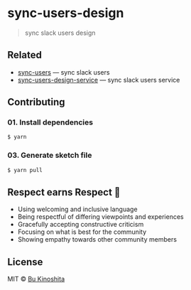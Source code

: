 # sync-users-design

> sync slack users design

## Related

- [sync-users](https://github.com/bukinoshita/sync-users) — sync slack users
- [sync-users-design-service](https://github.com/bukinoshita/sync-users-service) — sync slack users service

## Contributing

### 01. Install dependencies

```sh
$ yarn
```

### 03. Generate sketch file

```sh
$ yarn pull
```

## Respect earns Respect 👏

- Using welcoming and inclusive language
- Being respectful of differing viewpoints and experiences
- Gracefully accepting constructive criticism
- Focusing on what is best for the community
- Showing empathy towards other community members

## License

MIT © [Bu Kinoshita](https://bukinoshita.io)
